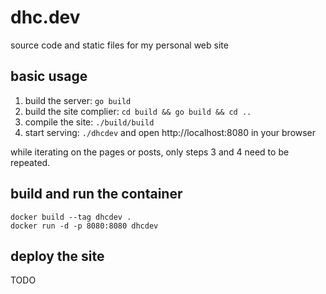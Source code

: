 # dhc.dev

source code and static files for my personal web site

## basic usage

1.  build the server: `go build`
2.  build the site complier: `cd build && go build && cd ..`
3.  compile the site: `./build/build`
4.  start serving: `./dhcdev` and open http://localhost:8080 in your browser

while iterating on the pages or posts, only steps 3 and 4 need to be repeated.

## build and run the container

    docker build --tag dhcdev .
    docker run -d -p 8080:8080 dhcdev

## deploy the site

TODO
